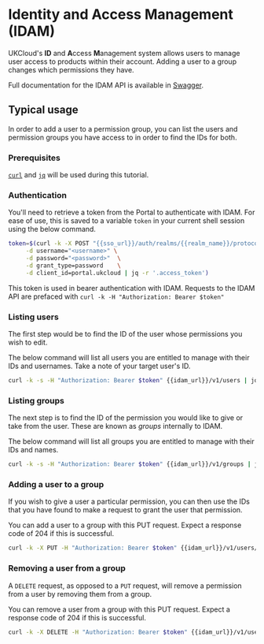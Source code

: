 # Identity and Access Management (IDAM)

UKCloud's **ID** and **A**ccess **M**anagement system allows users to manage user access to products within their account. Adding a user to a group changes which permissions they have.

Full documentation for the IDAM API is available in [Swagger]({{swagger_url}}).

## Typical usage

In order to add a user to a permission group, you can list the users and permission groups you have access to in order to find the IDs for both.

### Prerequisites

[`curl`](https://curl.haxx.se/) and [`jq`](https://stedolan.github.io/jq/_) will be used during this tutorial.

### Authentication

You'll need to retrieve a token from the Portal to authenticate with IDAM. For ease of use, this is saved to a variable `token` in your current shell session using the below command.

```sh
token=$(curl -k -X POST "{{sso_url}}/auth/realms/{{realm_name}}/protocol/openid-connect/token" \
     -d username="<username>" \
     -d password="<password>"  \
     -d grant_type=password    \
     -d client_id=portal.ukcloud | jq -r '.access_token')
```

This token is used in bearer authentication with IDAM. Requests to the IDAM API are prefaced with `curl -k -H "Authorization: Bearer $token"`

### Listing users

The first step would be to find the ID of the user whose permissions you wish to edit.

The below command will list all users you are entitled to manage with their IDs and usernames. Take a note of your target user's ID.

```sh
curl -k -s -H "Authorization: Bearer $token" {{idam_url}}/v1/users | jq -r '.[] | .id + " " + .username'
```

### Listing groups

The next step is to find the ID of the permission you would like to give or take from the user. These are known as *groups* internally to IDAM.

The below command will list all groups you are entitled to manage with their IDs and names.

```sh
curl -k -s -H "Authorization: Bearer $token" {{idam_url}}/v1/groups | jq -r '.[].subGroups[] | .id + " " + .name'
```

### Adding a user to a group

If you wish to give a user a particular permission, you can then use the IDs that you have found to make a request to grant the user that permission.

You can add a user to a group with this PUT request. Expect a response code of 204 if this is successful.

```sh
curl -k -X PUT -H "Authorization: Bearer $token" {{idam_url}}/v1/users/{{user_id}}/groups/{{group_id}}
```

### Removing a user from a group

A `DELETE` request, as opposed to a `PUT` request, will remove a permission from a user by removing them from a group.

You can remove a user from a group with this PUT request. Expect a response code of 204 if this is successful.

```sh
curl -k -X DELETE -H "Authorization: Bearer $token" {{idam_url}}/v1/users/{{user_id}}/groups/{{group_id}}
```
